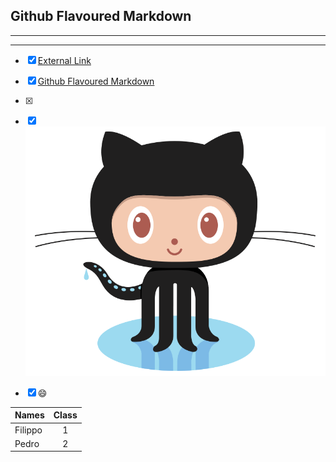 


 ## Github Flavoured Markdown
-----------------------------------------------------------------------------------------------------------------------------
-----------------------------------------------------------------------------------------------------------------------------
- [X] [External Link](https://help.github.com/en )
- [x] [Github Flavoured Markdown](#Github-Flavoured-Markdown)
- [x] [image]: (./images) 

- [x] ![Kiku](images/logo.png)



- [x] :smile:



| Names         | Class         |
| ------------- |:-------------:| 
| Filippo       | 1             | 
| Pedro         | 2             |   

